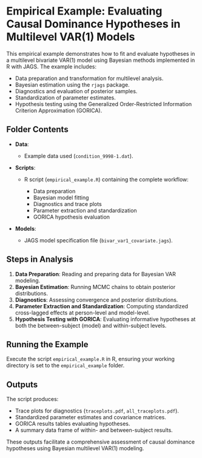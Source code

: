 # Empirical Example: Evaluating Causal Dominance Hypotheses in Multilevel VAR(1) Models

This empirical example demonstrates how to fit and evaluate hypotheses in a multilevel bivariate VAR(1) model using Bayesian methods implemented in R with JAGS. The example includes:

* Data preparation and transformation for multilevel analysis.
* Bayesian estimation using the `rjags` package.
* Diagnostics and evaluation of posterior samples.
* Standardization of parameter estimates.
* Hypothesis testing using the Generalized Order-Restricted Information Criterion Approximation (GORICA).

## Folder Contents

* **Data**:

  * Example data used (`condition_9998-1.dat`).

* **Scripts**:

  * R script (`empirical_example.R`) containing the complete workflow:

    * Data preparation
    * Bayesian model fitting
    * Diagnostics and trace plots
    * Parameter extraction and standardization
    * GORICA hypothesis evaluation

* **Models**:

  * JAGS model specification file (`bivar_var1_covariate.jags`).

## Steps in Analysis

1. **Data Preparation**: Reading and preparing data for Bayesian VAR modeling.
2. **Bayesian Estimation**: Running MCMC chains to obtain posterior distributions.
3. **Diagnostics**: Assessing convergence and posterior distributions.
4. **Parameter Extraction and Standardization**: Computing standardized cross-lagged effects at person-level and model-level.
5. **Hypothesis Testing with GORICA**: Evaluating informative hypotheses at both the between-subject (model) and within-subject levels.


## Running the Example

Execute the script `empirical_example.R` in R, ensuring your working directory is set to the `empirical_example` folder.

## Outputs

The script produces:

* Trace plots for diagnostics (`traceplots.pdf`, `all_traceplots.pdf`).
* Standardized parameter estimates and covariance matrices.
* GORICA results tables evaluating hypotheses.
* A summary data frame of within- and between-subject results.

These outputs facilitate a comprehensive assessment of causal dominance hypotheses using Bayesian multilevel VAR(1) modeling.


